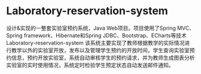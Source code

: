 # Laboratory-reservation-system
设计&amp;实现的一整套实验室预约系统，Java Web项目。项目使用了Spring MVC、Spring framework、Hibernate和Spring JDBC、Bootstrap、ECharts等技术
Laboratory-reservation-system
该系统主要实现了教师根据教学的实际情况进行教学以外的实验室开放，发布以及管理学生预约的开放时间，学生查询实验室预约信息，预约开放实验室，系统自动审核学生的预约请求，并为教师生成图表分析实验室的实时使用情况，系统定时检验学生预定状态自动发送邮件通知。
